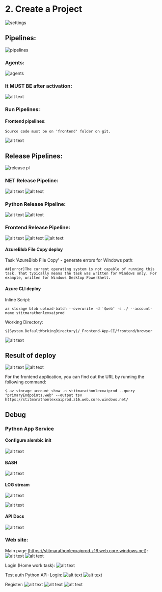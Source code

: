 
# 2. Create a Project

![settings](image.png)

## Pipelines:
![pipelines](image-1.png)


### Agents:
![agents](image-9.png)

### It MUST BE after activation:

![alt text](image-10.png)

### Run Pipelines:

#### Frontend pipelines:  
    Source code must be on 'frontend' folder on git.

![alt text](image-11.png)

## Release Pipelines:
![release pl](image-2.png)

### NET Release Pipeline:
![alt text](image-4.png)
![alt text](image-8.png)

### Python Release Pipeline:
![alt text](image-5.png)
![alt text](image-6.png)

### Frontend Release Pipeline:
![alt text](image-3.png)
![alt text](image-7.png)
![alt text](image-20.png)

#### AzureBlob File Copy deploy

Task 'AzureBlob File Copy' - generate errors for Windows path:

    ##[error]The current operating system is not capable of running this task. That typically means the task was written for Windows only. For example, written for Windows Desktop PowerShell.

#### Azure CLI deploy

Inline Script:
```
az storage blob upload-batch --overwrite -d '$web' -s ./ --account-name stitmarathonlexxaiprod
```
Working Directory:
```
$(System.DefaultWorkingDirectory)/_Frontend-App-CI/frontend/browser
```
![alt text](image-13.png)


## Result of deploy 

![alt text](image-12.png)
![alt text](image-21.png)


For the frontend application, you can find out the URL by running the following command:

```
$ az storage account show -n stitmarathonlexxaiprod --query "primaryEndpoints.web" --output tsv
https://stitmarathonlexxaiprod.z16.web.core.windows.net/
```


## Debug

### Python App Service
#### Configure alembic init
![alt text](image-22.png)
#### BASH
![alt text](image-16.png)

#### LOG stream
![alt text](image-17.png)

![alt text](image-18.png)

#### API Docs
![alt text](image-19.png)

### Web site:

Main page (https://stitmarathonlexxaiprod.z16.web.core.windows.net):
![alt text](image-14.png)
![alt text](image-28.png)

Login (Home work task):
![alt text](image-15.png)

Test auth Python API:
Login:
![alt text](image-23.png)
![alt text](image-24.png)

Register:
![alt text](image-27.png)
![alt text](image-25.png)
![alt text](image-26.png)